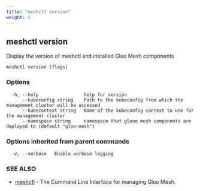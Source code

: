 ```yaml
---
title: "meshctl version"
weight: 5
---
```

## meshctl version

Display the version of meshctl and installed Gloo Mesh components

```
meshctl version [flags]
```

### Options

```
  -h, --help                 help for version
      --kubeconfig string    Path to the kubeconfig from which the management cluster will be accessed
      --kubecontext string   Name of the kubeconfig context to use for the management cluster
      --namespace string     namespace that glooo mesh components are deployed to (default "gloo-mesh")
```

### Options inherited from parent commands

```
  -v, --verbose   Enable verbose logging
```

### SEE ALSO

* [meshctl](../meshctl)	 - The Command Line Interface for managing Gloo Mesh.


